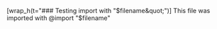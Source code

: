 [wrap_h(t="### Testing import with &quot;$filename&quot;")]
This file was imported with @import "$filename"
